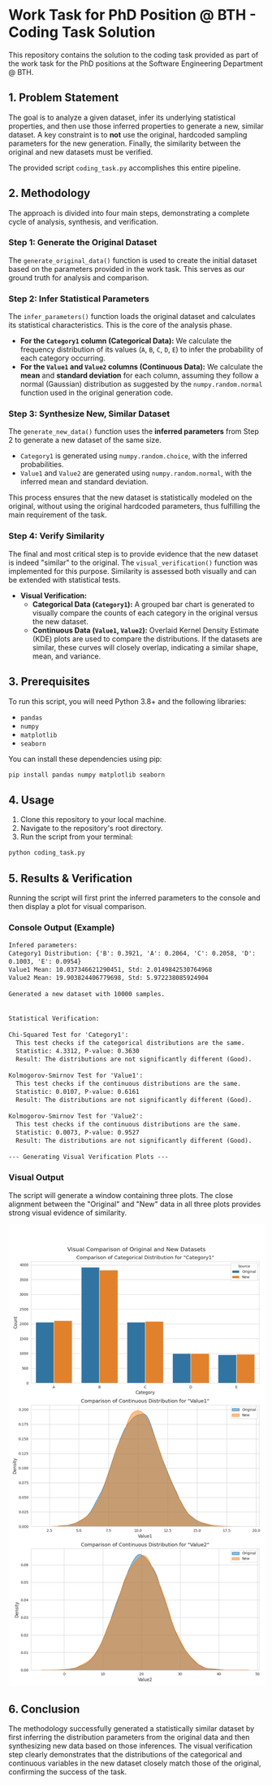 # Work Task for PhD Position @ BTH - Coding Task Solution

This repository contains the solution to the coding task provided as part of the work task for the PhD positions at the Software Engineering Department @ BTH.

## 1. Problem Statement

The goal is to analyze a given dataset, infer its underlying statistical properties, and then use those inferred properties to generate a new, similar dataset. A key constraint is to **not** use the original, hardcoded sampling parameters for the new generation. Finally, the similarity between the original and new datasets must be verified.

The provided script `coding_task.py` accomplishes this entire pipeline.

## 2. Methodology

The approach is divided into four main steps, demonstrating a complete cycle of analysis, synthesis, and verification.

### Step 1: Generate the Original Dataset
The `generate_original_data()` function is used to create the initial dataset based on the parameters provided in the work task. This serves as our ground truth for analysis and comparison.

### Step 2: Infer Statistical Parameters
The `infer_parameters()` function loads the original dataset and calculates its statistical characteristics. This is the core of the analysis phase.
- **For the `Category1` column (Categorical Data):** We calculate the frequency distribution of its values (`A`, `B`, `C`, `D`, `E`) to infer the probability of each category occurring.
- **For the `Value1` and `Value2` columns (Continuous Data):** We calculate the **mean** and **standard deviation** for each column, assuming they follow a normal (Gaussian) distribution as suggested by the `numpy.random.normal` function used in the original generation code.

### Step 3: Synthesize New, Similar Dataset
The `generate_new_data()` function uses the **inferred parameters** from Step 2 to generate a new dataset of the same size.
- `Category1` is generated using `numpy.random.choice`, with the inferred probabilities.
- `Value1` and `Value2` are generated using `numpy.random.normal`, with the inferred mean and standard deviation.

This process ensures that the new dataset is statistically modeled on the original, without using the original hardcoded parameters, thus fulfilling the main requirement of the task.

### Step 4: Verify Similarity
The final and most critical step is to provide evidence that the new dataset is indeed "similar" to the original. The `visual_verification()` function was implemented for this purpose. Similarity is assessed both visually and can be extended with statistical tests.

- **Visual Verification:**
    - **Categorical Data (`Category1`):** A grouped bar chart is generated to visually compare the counts of each category in the original versus the new dataset.
    - **Continuous Data (`Value1`, `Value2`):** Overlaid Kernel Density Estimate (KDE) plots are used to compare the distributions. If the datasets are similar, these curves will closely overlap, indicating a similar shape, mean, and variance.

## 3. Prerequisites

To run this script, you will need Python 3.8+ and the following libraries:
- `pandas`
- `numpy`
- `matplotlib`
- `seaborn`

You can install these dependencies using pip:
```bash
pip install pandas numpy matplotlib seaborn
```

## 4. Usage

1. Clone this repository to your local machine.
2. Navigate to the repository's root directory.
3. Run the script from your terminal:
```bash
python coding_task.py
```

## 5. Results & Verification

Running the script will first print the inferred parameters to the console and then display a plot for visual comparison.

### Console Output (Example)

```
Infered parameters:
Category1 Distribution: {'B': 0.3921, 'A': 0.2064, 'C': 0.2058, 'D': 0.1003, 'E': 0.0954}
Value1 Mean: 10.037346621290451, Std: 2.0149842530764968
Value2 Mean: 19.903824406779698, Std: 5.972238085924904

Generated a new dataset with 10000 samples.


Statistical Verification:

Chi-Squared Test for 'Category1':
  This test checks if the categorical distributions are the same.
  Statistic: 4.3312, P-value: 0.3630
  Result: The distributions are not significantly different (Good).

Kolmogorov-Smirnov Test for 'Value1':
  This test checks if the continuous distributions are the same.
  Statistic: 0.0107, P-value: 0.6161
  Result: The distributions are not significantly different (Good).

Kolmogorov-Smirnov Test for 'Value2':
  This test checks if the continuous distributions are the same.
  Statistic: 0.0073, P-value: 0.9527
  Result: The distributions are not significantly different (Good).

--- Generating Visual Verification Plots ---

```

### Visual Output

The script will generate a window containing three plots. The close alignment between the "Original" and "New" data in all three plots provides strong visual evidence of similarity.


![Visual Comparison of Datasets](https://github.com/DrUkachi/bth-swe-worktask/blob/main/visual_verification.png) 


## 6. Conclusion

The methodology successfully generated a statistically similar dataset by first inferring the distribution parameters from the original data and then synthesizing new data based on those inferences. The visual verification step clearly demonstrates that the distributions of the categorical and continuous variables in the new dataset closely match those of the original, confirming the success of the task.